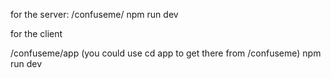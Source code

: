 for the server:
/confuseme/
npm run dev

for the client

/confuseme/app (you could use cd app to get there from /confuseme)
npm run dev
